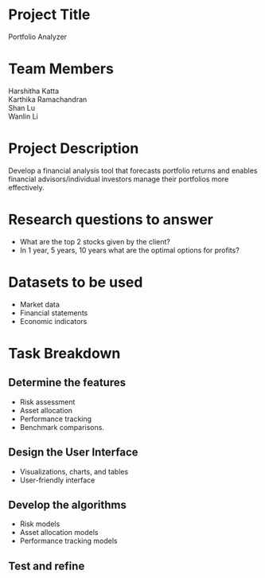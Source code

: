 # Project Title
Portfolio Analyzer

# Team Members
Harshitha Katta  <br>
Karthika Ramachandran  <br>
Shan Lu  <br>
Wanlin Li  <br>

# Project Description 
Develop a financial analysis tool that forecasts portfolio returns and enables financial advisors/individual investors manage their portfolios more effectively.

# Research questions to answer
- What are the top 2 stocks given by the client?
- In 1 year, 5 years, 10 years what are the optimal options for profits?

# Datasets to be used
- Market data
- Financial statements
- Economic indicators

# Task Breakdown
## Determine the features
- Risk assessment
- Asset allocation
- Performance tracking
- Benchmark comparisons.

## Design the User Interface
- Visualizations, charts, and tables
- User-friendly interface 

## Develop the algorithms
- Risk models
- Asset allocation models
- Performance tracking models

## Test and refine
